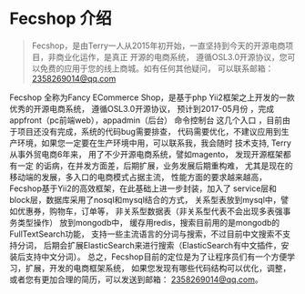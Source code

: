 Fecshop 介绍
====================

> Fecshop，是由Terry一人从2015年初开始，一直坚持到今天的开源电商项目，非商业化运作，是真正
> 开源的电商系统， 遵循OSL3.0开源协议，您可以免费的应用于您的线上商城。如有任何其他疑问，
> 可以联系邮箱：2358269014@qq.com

Fecshop 全称为Fancy ECommerce Shop，是基于php Yii2框架之上开发的一款优秀的开源电商系统，
遵循OSL3.0开源协议，
预计到2017-05月份 ，完成appfront（pc前端web），appadmin（后台）
命令控制台 这几个入口 ，目前由于项目还没有完成，系统的代码bug需要排查，
代码需要优化，不建议应用到生产环境，如果您一定要在生产环境中用，可以联系我，我会随时
技术支持,
Terry从事外贸电商6年来， 用了不少开源电商系统，譬如magento，
发现开源框架都有一定 的诟病，在并发方面差，后期扩展，业务发展后期重构难， 
尤其是现在的移动端的发展，多入口的电商模式占据主流， 
性能方面的要求越来越高，Fecshop基于Yii2的高效框架，在此基础上进一步封装，加入了
service层和block层，数据库采用了nosql和mysql结合的方式， 
关系型表放到mysql中，譬如优惠券，购物车，订单等， 
非关系型数据表（非关系型代表不会出现多表强事务类型操作） 放到mongodb中，
缓存用redis，搜索目前用的是mongodb的FullTextSearch功能，
支持一些主流语言的分词与搜索，不过目前中文搜索不支持分词，
后期会扩展ElasticSearch来进行搜索（ElasticSearch有中文插件，安装后支持中文分词）。
总之，Fecshop目前的定位是为了让程序员们有一个方便学习，扩展，开发的电商框架系统，
如果您发现有哪些代码结构可以优化，调整，或者您有更加合理的简历，可以发送到邮箱：
2358269014@qq.com。















